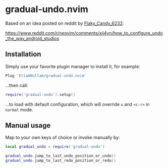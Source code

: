 # gradual-undo.nvim

Based on an idea posted on reddit by [Flaky_Candy_6232](https://www.reddit.com/user/Flaky_Candy_6232):

https://www.reddit.com/r/neovim/comments/xij4yn/how_to_configure_undo_the_way_android_studios

## Installation

Simply use your favorite plugin manager to install it, for example:

```lua
Plug 'EtiamNullam/gradual-undo.nvim'
```

...then call:

```lua
require('gradual-undo').setup()
```

...to load with default configuration, which will override `u` and `<c-r>` in `normal` mode.

## Manual usage

Map to your own keys of choice or invoke manually by:

```lua
local gradual_undo = require('gradual-undo')

gradual_undo.jump_to_last_undo_position_or_undo()
gradual_undo.jump_to_last_redo_position_or_redo()
```
